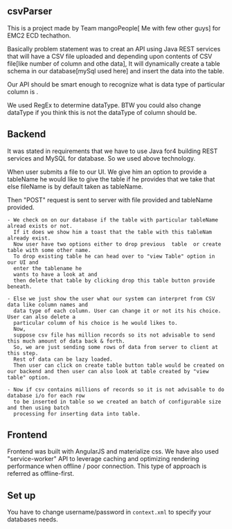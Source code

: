  
## csvParser

This is a project made by Team mangoPeople[ Me with few other guys] for EMC2 ECD techathon.

Basically problem statement was to creat an API using Java REST services that will have a CSV file uploaded and depending upon contents of CSV file[like number of column and othe data], It will dynamically create a table schema in our database[mySql used here] and insert the data into the table.

Our API should be smart enough to recognize what is data type of particular column is .

We used RegEx to determine dataType. BTW you could also change dataType if you think this is not the dataType of column should be.

## Backend

It was stated in requirements that we have to use Java for4 building REST services and MySQL for database. So we used above technology.

When user submits a file to our UI. We give him an option to provide a tableName he would like to give the table if he provides that we take that else fileName is by default taken as tableName.

Then "POST" request is sent to server with file provided and tableName provided. 

	- We check on on our database if the table with particular tableName alread exists or not. 
	  If it does we show him a toast that the table with this tableNam already exist. 
	  Now user have two options either to drop previous  table  or create table with some other name.
	  To drop existing table he can head over to "view Table" option in our UI and 
	  enter the tablename he
	  wants to have a look at and 
	  then delete that table by clicking drop this table button provide beneath.

	- Else we just show the user what our system can interpret from CSV data like column names and  
	  data type of each column. User can change it or not its his choice. User can also delete a 
	  particular column of his choice is he would likes to. 
	  Now, 
	  suppose csv file has million records so its not advisable to send this much amount of data back & forth. 
	  So, we are just sending some rows of data from server to client at this step. 
	  Rest of data can be lazy loaded.
	  Then user can click on create table button table would be created on our backend and then user can also look at table created by "view table" option.

	- Now if csv contains millions of records so it is not advisable to do database i/o for each row 
	  to be inserted in table so we created an batch of configurable size and then using batch 
	  processing for inserting data into table.


## Frontend

Frontend was built with AngularJS and materialize css. We have also used "service-worker" API to
leverage caching and optimizing rendering performance when offline / poor connection. This type of 
approach is referred as offline-first.

## Set up

You have to change username/password in `context.xml` to specify your databases needs.
